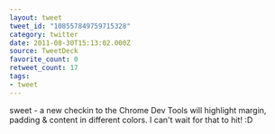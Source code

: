 ```yaml
---
layout: tweet
tweet_id: "108557849759715328"
category: twitter
date: 2011-08-30T15:13:02.000Z
source: TweetDeck
favorite_count: 0
retweet_count: 17
tags:
- tweet
---
```


sweet - a new checkin to the Chrome Dev Tools will highlight margin, padding & content in different colors. I can't wait for that to hit! :D
